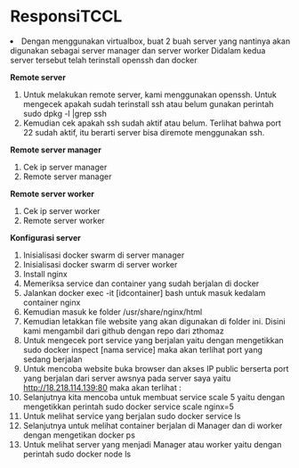 # <b>ResponsiTCCL</b>

<li>
Dengan menggunakan virtualbox, buat 2 buah server yang nantinya akan digunakan sebagai server manager dan server worker
Didalam kedua server tersebut telah terinstall openssh dan docker
</li>

<b>Remote server</b>
1.	Untuk melakukan remote server, kami menggunakan openssh. Untuk mengecek apakah sudah terinstall ssh atau belum gunakan perintah sudo dpkg -l |grep ssh
2.	Kemudian cek apakah ssh sudah aktif atau belum. Terlihat bahwa port 22 sudah aktif, itu berarti server bisa diremote menggunakan ssh.

<b>Remote server manager</b>
1.	Cek ip server manager
2.	Remote server manager

<b>Remote server worker</b>
1.	Cek ip server worker
2.	Remote server worker

<b>Konfigurasi server</b>
1.	Inisialisasi docker swarm di server manager
2.	Inisialisasi docker swarm di server worker
3.	Install nginx
4.	Memeriksa service dan container yang sudah berjalan di docker 
5.	Jalankan docker exec -it [idcontainer] bash untuk masuk kedalam container nginx
6.	Kemudian masuk ke folder /usr/share/nginx/html
7.	Kemudian letakkan file website yang akan digunakan di folder ini. Disini kami mengambil dari github dengan repo dari zthomaz
8.	Untuk mengecek port service yang berjalan yaitu dengan mengetikkan sudo docker inspect [nama service] maka akan terlihat port yang sedang berjalan
9.	Untuk mencoba website buka browser dan akses IP public berserta port yang berjalan dari server awsnya pada server saya yaitu http://18.218.114.139:80 maka akan terlihat :
10.	Selanjutnya kita mencoba untuk membuat service scale 5 yaitu dengan mengetikkan perintah sudo docker service scale nginx=5
11.	Untuk melihat service yang berjalan sudo docker service ls
12.	Selanjutnya untuk melihat container berjalan di Manager dan di worker dengan mengetikan docker ps
13.	Untuk melihat server yang menjadi Manager atau worker yaitu dengan perintah  sudo docker node ls
 
